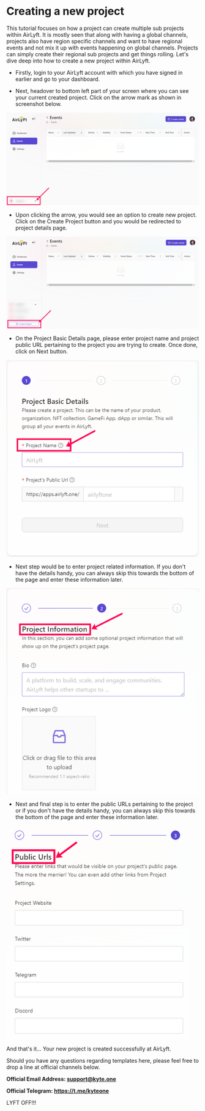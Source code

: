 # Creating a new project
This tutorial focuses on how a project can create multiple sub projects within AirLyft. It is mostly seen that along with having a global channels, projects also have region specific channels and want to have regional events and not mix it up with events happening on global channels. Projects can simply create their regional sub projects and get things rolling. Let's dive deep into how to create a new project within AirLyft. 

- Firstly, login to your AirLyft account with which you have signed in earlier and go to your dashboard. 

- Next, headover to bottom left part of your screen where you can see your current created project. Click on the arrow mark as shown in screenshot below. 

![Project Dashboard](../images/ProjectDashboard.png)

- Upon clicking the arrow, you would see an option to create new project. Click on the Create Project button and you would be redirected to project details page. 

![Create Project](../images/CreateProject.png)

- On the Project Basic Details page, please enter project name and project public URL pertaining to the project you are trying to create. Once done, click on Next button. 

![Project Basic Details](../images/ProjectBasicDetails_Name.png)

- Next step would be to enter project related information. If you don't have the details handy, you can always skip this towards the bottom of the page and enter these information later. 

![Project Information](../images/ProjectInformation.png)

- Next and final step is to enter the public URLs pertaining to the project or if you don't have the details handy, you can always skip this towards the bottom of the page and enter these information later.

![Project URL](../images/ProjectURL.png)

And that's it... Your new project is created successfully at AirLyft. 

Should you have any questions regarding templates here, please feel free to drop a line at official channels below. 

**Official Email Address: support@kyte.one** 

**Official Telegram: https://t.me/kyteone**

LYFT OFF!!!  


